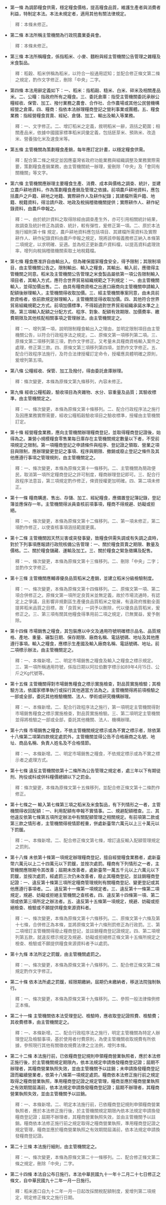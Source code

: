 * 第一條 為調節糧食供需，穩定糧食價格，提高糧食品質，維護生產者與消費者利益，特制定本法。本法未規定者，適用其他有關法律規定。

> 釋：本條未修正。

* 第二條 本法所稱主管機關為行政院農業委員會。

> 釋：本條未修正。

* 第三條 本法所稱糧食，係指稻米、小麥、麵粉與經主管機關公告管理之雜糧及米食製品。

> 釋：稻穀、稻米併稱為稻米，以符合一般通用認知；並配合修正條文第二條之規定，酌作文字修正，刪除「中央」二字。

* 第四條 本法用辭定義如下：一、稻米：指稻穀、糙米、白米、碎米及相關產品米。二、公糧：指政府所有之糧食。三、委託倉庫：指受主管機關委託承辦公糧經收、保管、加工、撥付業務之農會、合作社、合作農場或其他公民營機構經營之倉庫。四、糧商：指依本法辦理糧商登記之營利事業或團體。五、糧食業務：指經營糧食買賣、經紀、倉儲、加工、輸出及輸入等業務。

> 釋：一、文字修正。二、增訂稻米之定義，敘明稻米一辭，涵括之範圍；相關產品米，依據中國國家標準稻米詞彙定義，包括胚芽米、預熟米、改造米、營養強化米及速食米等。

* 第五條 主管機關為策劃糧食產銷，每年應訂定計畫，以穩定糧食供需。

> 釋：配合第二條之規定並因應臺灣省政府功能業務與組織調整及業務實際需要，策劃糧食產銷業務，由主管機關統一辦理，爰刪除「中央」及「會同有關機關」等文字。

* 第六條 主管機關應辦理主要糧食生產、消費、成本與價格之調查、統計，並建立農戶耕地資料，作為策劃糧食產銷及管理之依據。前項農戶耕地資料，應包括農戶之戶籍、耕地之地籍、實際耕作人及耕作紀錄；其建檔所需戶籍、地籍、稅籍資料，得洽請戶政、地政及稅捐稽徵機關提供；實際耕作人、耕作紀錄資料，由農戶申報之。

> 釋：一、由於統計資料之取得除經由調查產生外，亦可引用相關統計結果，故調查及統計修正為調查、統計，較有彈性，爰修正第一項。二、原於本法施行細則第十條 規定，農戶耕地資料應包括項目、其建檔所需資料及實際耕作人、耕作紀錄資料由農戶申報之規定，現將該申報義務修正納入本條第二項規定，以求明確、妥適。並為校正更新農戶資料檔，以提高資料處理效率，增列向稅捐稽徵機關索取土地稅籍檔。

* 第七條 糧食應准許自由輸出入。但為確保國家糧食安全，得予限制；其限制項目，由主管機關公告之。限制輸出、輸入之糧食，其輸出、輸入前，應徵得主管機關之同意。稻米及主管機關公告管理之米食製品屬依第一項公告限制輸入項目者，其輸入方式，應符合世界貿易組織規範之下列規定：一、由主管機關輸入，並得加價出售。二、由具有糧商資格之出進口廠商向主管機關申請輸入配額後辦理輸入，主管機關得收取加價。三、經主管機關專案同意，由未具前款資格者，依前款規定辦理輸入，主管機關並得收取加價。四、其他符合世界貿易組織規範之方式。前項加價標準，不得超過對世界貿易組織承諾水準之上限。第三項輸入配額之分配方式、程序、對象、配額有效期限、加價費率、繳費期限及其他核配相關事項之管理辦法，由主管機關定之。

> 釋：一、增列第一項，說明限制糧食輸出入之理由，並明定限制項目由主管機關公告，以符合行政程序法之規定。二、原條文第一項移列第二項。三、原條文第二項移列第三項，酌作文字修正。又考量未具糧商資格輸入案件之處理，修正第三款。四、原條文第三項移列第四項，並酌作文字修正。五、配合行政程序法施行，及符合法律授權訂定命令，授權應具體明確之原則，爰增列第五項。

* 第八條 公糧經收、保管、加工及撥付，得由委託倉庫辦理。

> 釋：條次變更，本條為原條文第九條移列，內容未修正。

* 第九條 經收公糧稻穀，驗收項目為夾雜物、水分、容重量及品質；其驗收標準，由主管機關定之。

> 釋：一、條次變更，本條為原條文第十條移列。二、配合行政程序法之施行及因應業務實際需要，經收公糧稻穀驗收項目之驗收標準，授權由主管機關訂定。

* 第十條 經營糧食業務，應向主管機關辦理糧商登記，並取得糧商登記證後，始得為之。兼營小規模糧食零售業每日庫存在主管機關規定數量以下者，不受前項規定之限制。第一項糧商登記之申請條件與程序、登記證之領取、營業之項目與限制，應辦理變更登記之事項、程序與期限、撤銷或廢止登記之條件及其他應遵行事項之管理規則，由主管機關定之。

> 釋：一、條次變更，本條為原條文第十一條移列。二、主管機關為簡政便民，取消第一項所定糧商登記之許可制度，糧商辦理登記即可。三、配合行政程序法意旨，第三項規定酌作修正，俾資授權更加明確。四、第二項未修正。

* 第十一條 糧商購進、售出、存儲、加工、經紀糧食，應備置登記簿記錄，登記簿並應保存一年。主管機關得派員查核前項事項，糧商不得規避、妨礙或拒絕。

> 釋：一、條次變更，本條為原條文第十二條移列。二、第一項未修正，第二項酌作修正，以使查核事項涵括範圍更廣。

* 第十二條 主管機關因天然災害或突發事變，致糧食供需失調或有失調之虞時，對於下列事項應報請行政院核備公告管理：一、關於糧食買賣之期限、數量及價格。二、關於糧食儲藏、運輸及加工。三、關於糧食之緊急徵購及配售。

> 釋：一、條次變更，本條為原條文第十三條移列。二、刪除「中央」二字；並酌作文字修正。

* 第十三條 主管機關應輔導優良品質稻米之產銷，並建立稻米分級檢驗制度。

> 釋：一、條次變更，本條為原條文第十四條移列。二、原條文第一項、第二項合併修正之。原條文第一項所定良質米並無定義，故於市場流通時，有認定上之爭議，且影響非規劃區生產優良品質稻米之發展，有違政府推動全面提昇稻米品質之目標，故「良質米」一詞予以刪除，代以優良品質稻米，爰修正之。三、第三項有關其他糧食得準用前二項之規定，已無實益，爰予刪除。

* 第十四條 市場銷售之糧食，其包裝應以中文及通用符號明確標示品名、品質規格、產地、重量、碾製日期、保存期限、廠商名稱、電話號碼、地址及其他應遵行事項。輸入之糧食，應標示生產國及輸入廠商名稱、電話號碼、地址。前二項標示辦法，由主管機關定之。

> 釋：一、本條新增。二、明定市場銷售之糧食及輸入之糧食之標示規定。三、第一項所稱通用符號，係指日期以阿拉伯數字標示如89年4月15日、公斤之Kg代號等。

* 第十五條 主管機關得對市場銷售糧食之標示實施檢查，對品質實施檢驗；其檢驗方法，依國家標準執行或採行其他適當方法為之。主管機關得將前項檢驗之一部或全部，委託其他檢驗機關、法人、學術或研究機構辦理。

> 釋：一、本條新增。二、配合行政程序法之施行，第一項明定主管機關得對市場銷售糧食之標示實施檢查，對品質實施檢驗。三、第二項明定主管機關並得將檢驗之一部或全部，委託其他機關、法人、機構辦理。

* 第十六條 市場銷售之糧食，不依主管機關規定標示或為不實之標示者，除依第十八條第二項第四款規定處罰外，主管機關並得公告不合格廠商之名號、地址、商品名稱、負責人姓名及不合格情節。

> 釋：一、本條新增。二、明定市場銷售之糧食，不依規定標示或為不實之標示者之處理方式。

* 第十七條 違反主管機關依第十二條所為公告管理之規定者，處三年以下有期徒刑、拘役或科或併科糧價總額以下之罰金。

> 釋：條次變更，本條為原條文第十五條移列，並配合修正條文第十二條酌作修正。

* 第十七條之一 輸入第七條第三項之稻米及米食製品，有下列情形之一者，主管機關得收回配額：一、利用配額有申報不實情事。二、規避配額稽查。三、其他違反依第七條第五項所定辦法中有關配額管理之相關規定。有前項第二款或第三款之情形者，主管機關得視情節輕重，併處新臺幣六萬元以上三十萬元以下罰鍰。

> 釋：一、本條新增。二、配合修正條文第七條，增訂違反輸入配額管理規定之罰則。

* 第十八條 未依第十條第一項規定辦理糧商登記，擅自經營糧食業務者，處新臺幣六萬元以上二十四萬元以下罰鍰，並按次處罰。糧商有下列情形之一者，主管機關應限期令其改善；屆期未改善者，處新臺幣一萬五千元以上六萬元以下罰鍰，並按次處罰，經處罰三次仍未改善者，廢止其糧商登記，並註銷糧商登記證：一、違反第十條第三項所定糧商管理規則有關糧商登記、變更登記或其他應遵行事項者。二、違反第十一條第一項規定者。三、違反第十一條第二項規定，規避、妨礙或拒絕主管機關之查核者。四、違反第十四條第一項、第二項或依第三項所定之辦法者。五、違反第十五條第一項規定，規避、妨礙或拒絕檢查、檢驗或不願提供糧食來源資料者。

> 釋：一、條次變更，本條為原條文第十六條移列。二、原條文第十六條及第十七條，合併修正為本條，並將原條文第十六條刑罰修正為行政罰。三、第二項增訂主管機關得廢止糧商登記，並註銷糧商登記證規定。四、第二項增列第五款，就違反標示規定及規避、妨礙或拒絕修正條文第十五條所規定之檢查、檢驗或不願提供糧食來源資料者予以處罰。

* 第十九條 本法所定之罰鍰，由主管機關處罰之。

> 釋：一、條次變更，本條為原條文第十八條移列。二、配合修正條文第二條規定酌作文字修正。

* 第二十條 依本法所處之罰鍰，經限期繳納，屆期仍未繳納者，移送法院強制執行。

> 釋：一、條次變更，本條為原條文第十九條移列。二、參照一般法律條例修正本條。

* 第二十一條 主管機關依本法受理登記、檢驗時，應收取登記證照費、檢驗費；其收費標準，由主管機關定之。

> 釋：一、本條新增。二、配合行政程序法之施行，明定主管機關為特定人辦理登記及檢驗事項，基於使用者付費原則，為使主管機關收取規費有所依據，參照現行其他有關徵收規費法律之立法例，增列本條。

* 第二十二條 本法施行前，已依糧商登記規則申領糧商營業執照者，應於本法修正施行後，於主管機關規定期限內，依本法規定申請換發糧商登記證；屆期不辦理者，其糧商營業執照失效，並由主管機關予以註銷；未申請換發糧商登記證而繼續營業者，依第十八條第一項規定處罰。糧商依本法修正施行前之規定取得之糧商營業執照，準用糧商登記證之規定管理，糧商並應於糧商營業執照之有效期間屆滿前，依本法規定申請換發糧商登記證；屆期不辦理者，其糧商營業執照失效，並由主管機關予以註銷。

> 釋：一、本條新增。二、明定本法施行前，已依糧商登記規則申領糧商營業執照者，應於本法修正施行後，於主管機關規定期限內依本法規定申請換發糧商登記證；屆期不辦理者，其糧商營業執照失效，並由主管機關予以註銷。糧商依本法修正施行前之規定取得之糧商營業執照，準用糧商登記證之規定管理，糧商並應於糧商營業執照之有效期間屆滿前，依本法規定申請換發糧商登記證。

* 第二十三條 本法施行細則，由主管機關定之。

> 釋：一、條次變更，本條為原條文第二十一條移列。二、配合修正條文第二條之規定，刪除「中央」二字。

* 第二十四條 本法自公布日施行。本法中華民國九十一年十二月二十七日修正之條文，自中華民國九十二年一月一日施行。

> 釋：稻米進口自九十二年一月一日起改採關稅配額制度，爰增列第二項規定，明定修正條文之施行日期。

